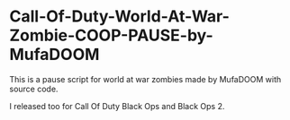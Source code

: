# Call-Of-Duty-World-At-War-Zombie-COOP-PAUSE-by-MufaDOOM

This is a pause script for world at war zombies made by MufaDOOM with source code.

I released too for Call Of Duty Black Ops and Black Ops 2.
